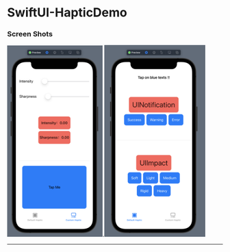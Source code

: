 # SwiftUI-HapticDemo

### Screen Shots
<img src="https://github.com/kr1s0404/SwiftUI-HapticDemo/blob/master/image/custom.png" width="223" height="447">.<img src="https://github.com/kr1s0404/SwiftUI-HapticDemo/blob/master/image/default.png" width="236" height="448">

---

